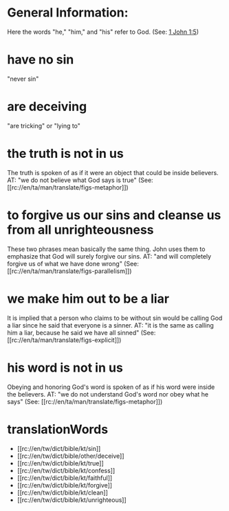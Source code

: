 # General Information:

Here the words "he," "him," and "his" refer to God. (See: [1 John 1:5](./05.md))

# have no sin

"never sin"

# are deceiving

"are tricking" or "lying to"

# the truth is not in us

The truth is spoken of as if it were an object that could be inside believers. AT: "we do not believe what God says is true" (See: [[rc://en/ta/man/translate/figs-metaphor]])

# to forgive us our sins and cleanse us from all unrighteousness

These two phrases mean basically the same thing. John uses them to emphasize that God will surely forgive our sins. AT: "and will completely forgive us of what we have done wrong" (See: [[rc://en/ta/man/translate/figs-parallelism]])

# we make him out to be a liar

It is implied that a person who claims to be without sin would be calling God a liar since he said that everyone is a sinner. AT: "it is the same as calling him a liar, because he said we have all sinned" (See: [[rc://en/ta/man/translate/figs-explicit]])

# his word is not in us

Obeying and honoring God's word is spoken of as if his word were inside the believers. AT: "we do not understand God's word nor obey what he says" (See: [[rc://en/ta/man/translate/figs-metaphor]])

# translationWords

* [[rc://en/tw/dict/bible/kt/sin]]
* [[rc://en/tw/dict/bible/other/deceive]]
* [[rc://en/tw/dict/bible/kt/true]]
* [[rc://en/tw/dict/bible/kt/confess]]
* [[rc://en/tw/dict/bible/kt/faithful]]
* [[rc://en/tw/dict/bible/kt/forgive]]
* [[rc://en/tw/dict/bible/kt/clean]]
* [[rc://en/tw/dict/bible/kt/unrighteous]]